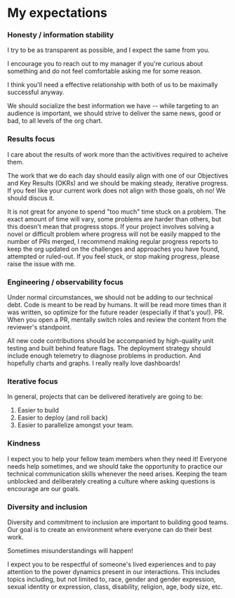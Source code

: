 # My expectations


### Honesty / information stability 
I try to be as transparent as possible, and I expect the same from you.

I encourage you to reach out to my manager if you're curious about something and do not feel comfortable asking me for some reason. 

I think you'll need a effective relationship with both of us to be maximally successful anyway.

We should socialize the best information we have -- while targeting to an audience is important, we should strive to deliver the same news, good or bad, to all levels of the org chart.

### Results focus
I care about the results of work more than the activitives required to acheive them. 

The work that we do each day should easily align with one of our Objectives and Key Results (OKRs) and we should be making steady, iterative progress. 
If you feel like your current work does not align with those goals, oh no! We should discus it.

It is not great for anyone to spend "too much" time stuck on a problem. 
The exact amount of time will vary, some problems are harder than others, but this doesn't mean that progress stops.
If your project involves solving a novel or difficult problem where progress will not be easily mapped to the number of PRs merged, I recommend making regular progress reports to keep the org updated on the challenges and approaches you have found, attempted or ruled-out.
If you feel stuck, or stop making progress, please raise the issue with me. 

### Engineering / observability focus
Under normal circumstances, we should not be adding to our technical debt. 
Code is meant to be read by humans. 
It will be read more times than it was written, so optimize for the future reader (especially if that's you!).
PR. When you open a PR, mentally switch roles and review the content from the reviewer's standpoint. 

All new code contributions should be accompanied by high-quality unit testing and built behind feature flags. 
The deployment strategy should include enough telemetry to diagnose problems in production. 
And hopefully charts and graphs. 
I really really love dashboards!

### Iterative focus
In general, projects that can be delivered iteratively are going to be: 
1. Easier to build
1. Easier to deploy (and roll back)
1. Easier to parallelize amongst your team.

### Kindness
I expect you to help your fellow team members when they need it! 
Everyone needs help sometimes, and we should take the opportunity to practice our technical communication skills whenever the need arises.
Keeping the team unblocked and deliberately creating a culture where asking questions is encourage are our goals. 

### Diversity and inclusion
Diversity and commitment to inclusion are important to building good teams. 
Our goal is to create an environment where everyone can do their best work. 

Sometimes misunderstandings will happen!

I expect you to be respectful of someone's lived experiences and to pay attention to the power dynamics present in our interactions. 
This includes topics including, but not limited to, race, gender and gender expression, sexual identity or expression, class, disability, religion, age, body size, etc.  

